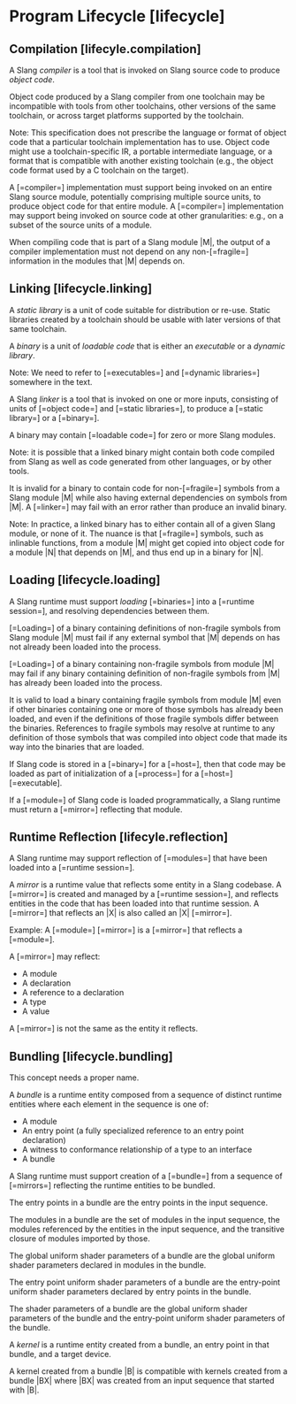 Program Lifecycle [lifecycle]
=================

Compilation [lifecyle.compilation]
-----------

A Slang <dfn>compiler</dfn> is a tool that is invoked on Slang source code to produce <dfn>object code</dfn>.

Object code produced by a Slang compiler from one toolchain may be incompatible with tools from other toolchains, other versions of the same toolchain, or across target platforms supported by the toolchain.

Note: This specification does not prescribe the language or format of object code that a particular toolchain implementation has to use.
Object code might use a toolchain-specific IR, a portable intermediate language, or a format that is compatible with another existing toolchain (e.g., the object code format used by a C toolchain on the target).

A [=compiler=] implementation must support being invoked on an entire Slang source module, potentially comprising multiple source units, to produce object code for that entire module.
A [=compiler=] implementation may support being invoked on source code at other granularities: e.g., on a subset of the source units of a module.

When compiling code that is part of a Slang module |M|, the output of a compiler implementation must not depend on any non-[=fragile=] information in the modules that |M| depends on.

Linking [lifecycle.linking]
-------

A <dfn>static library</dfn> is a unit of code suitable for distribution or re-use.
Static libraries created by a toolchain should be usable with later versions of that same toolchain.

A <dfn>binary</dfn> is a unit of <dfn>loadable code</dfn> that is either an <dfn>executable</dfn> or a <dfn>dynamic library</dfn>.

Note: We need to refer to [=executables=] and [=dynamic libraries=] somewhere in the text.

A Slang <dfn>linker</dfn> is a tool that is invoked on one or more inputs, consisting of units of [=object code=] and [=static libraries=], to produce a [=static library=] or a [=binary=].

A binary may contain [=loadable code=] for zero or more Slang modules.

Note: it is possible that a linked binary might contain both code compiled from Slang as well as code generated from other languages, or by other tools.

It is invalid for a binary to contain code for non-[=fragile=] symbols from a Slang module |M| while also having external dependencies on symbols from |M|.
A [=linker=] may fail with an error rather than produce an invalid binary.

Note: In practice, a linked binary has to either contain all of a given Slang module, or none of it.
The nuance is that [=fragile=] symbols, such as inlinable functions, from a module |M| might get copied into object code for a module |N| that depends on |M|, and thus end up in a binary for |N|.

Loading [lifecycle.loading]
-------

A Slang runtime must support <dfn>loading</dfn> [=binaries=] into a [=runtime session=], and resolving dependencies between them.

[=Loading=] of a binary containing definitions of non-fragile symbols from Slang module |M| must fail if any external symbol that |M| depends on has not already been loaded into the process.

[=Loading=] of a binary containing non-fragile symbols from module |M| may fail if any binary containing definition of non-fragile symbols from |M| has already been loaded into the process.

It is valid to load a binary containing fragile symbols from module |M| even if other binaries containing one or more of those symbols has already been loaded, and even if the definitions of those fragile symbols differ between the binaries.
References to fragile symbols may resolve at runtime to any definition of those symbols that was compiled into object code that made its way into the binaries that are loaded.

If Slang code is stored in a [=binary=] for a [=host=], then that code may be loaded as part of initialization of a [=process=] for a [=host=] [=executable].

If a [=module=] of Slang code is loaded programmatically, a Slang runtime must return a [=mirror=] reflecting that module.

Runtime Reflection [lifecyle.reflection]
------------------

A Slang runtime may support reflection of [=modules=] that have been loaded into a [=runtime session=].

A <dfn>mirror</dfn> is a runtime value that reflects some entity in a Slang codebase.
A [=mirror=] is created and managed by a [=runtime session=], and reflects entities in the code that has been loaded into that runtime session.
A [=mirror=] that reflects an |X| is also called an |X| [=mirror=].

Example: A [=module=] [=mirror=] is a [=mirror=] that reflects a [=module=].

A [=mirror=] may reflect:

* A module
* A declaration
* A reference to a declaration
* A type
* A value

A [=mirror=] is not the same as the entity it reflects.

Bundling [lifecycle.bundling]
--------

<div class="issue">
This concept needs a proper name.
</div>

A <dfn>bundle</dfn> is a runtime entity composed from a sequence of distinct runtime entities where each element in the sequence is one of:

* A module
* An entry point (a fully specialized reference to an entry point declaration)
* A witness to conformance relationship of a type to an interface
* A bundle

A Slang runtime must support creation of a [=bundle=] from a sequence of [=mirrors=] reflecting the runtime entities to be bundled.

The entry points in a bundle are the entry points in the input sequence.

The modules in a bundle are the set of modules in the input sequence, the modules referenced by the entities in the input sequence, and the transitive closure of modules imported by those.

The global uniform shader parameters of a bundle are the global uniform shader parameters declared in modules in the bundle.

The entry point uniform shader parameters of a bundle are the entry-point uniform shader parameters declared by entry points in the bundle.

The shader parameters of a bundle are the global uniform shader parameters of the bundle and the entry-point uniform shader parameters of the bundle.

A <dfn>kernel</dfn> is a runtime entity created from a bundle, an entry point in that bundle, and a target device.

A kernel created from a bundle |B| is compatible with kernels created from a bundle |BX| where |BX| was created from an input sequence that started with |B|.

